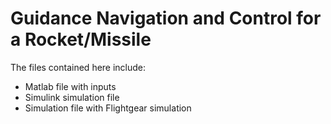 # Guidance Navigation and Control for a Rocket/Missile

The files contained here include:
- Matlab file with inputs
- Simulink simulation file
- Simulation file with Flightgear simulation


